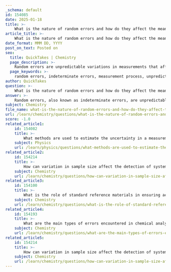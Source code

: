 ```yaml
---
_schema: default
id: 154085
date: 2025-01-18
title: >-
    What is the nature of random errors and how do they affect the mean value of measurements?
article_title: >-
    What is the nature of random errors and how do they affect the mean value of measurements?
date_format: MMM DD, YYYY
post_on_text: Posted on
seo:
  title: QuickTakes | Chemistry
  page_description: >-
    Random errors are unpredictable variations in measurements that affect their precision and introduce variability around the mean value, influenced by factors like environmental conditions and instrument noise.
  page_keywords: >-
    random errors, indeterminate errors, measurement process, unpredictability, environmental fluctuations, instrument noise, human factors, precision, reproducibility, accuracy, variability, measurements, mean value, parallax error, averaging, scatter of results
author: QuickTakes
question: >-
    What is the nature of random errors and how do they affect the mean value of measurements?
answer: >-
    Random errors, also known as indeterminate errors, are unpredictable variations that occur in measurements due to inherent uncertainties in the measurement process. These errors can arise from various factors, including fluctuations in environmental conditions, instrument noise, and human factors. Unlike systematic errors, which have a consistent pattern and affect accuracy, random errors do not follow a predictable trend and can lead to a scatter of results around a mean value.\n\nThe nature of random errors is such that they affect the precision of measurements. Precision refers to the degree of reproducibility or consistency of measurements, while accuracy refers to how close a measurement is to the true value. Random errors introduce variability in the results, making them less consistent. For example, if multiple measurements of the same sample yield slightly different results, the variation is attributed to random errors.\n\nTo illustrate, consider measuring the volume of a liquid with a burette. Slight variations in reading due to parallax error or other factors can introduce random error. If you take multiple measurements, the mean value of these measurements will be influenced by the random errors present. The more measurements taken, the more the random error can be minimized, leading to a more reliable mean value.\n\nIn summary, random errors affect the mean value of measurements by introducing variability, which can lead to a scatter of results around the mean. By taking multiple measurements and averaging them, the impact of random errors can be reduced, resulting in a more accurate representation of the true value.
subject: Chemistry
file_name: what-is-the-nature-of-random-errors-and-how-do-they-affect-the-mean-value-of-measurements.md
url: /learn/chemistry/questions/what-is-the-nature-of-random-errors-and-how-do-they-affect-the-mean-value-of-measurements
score: -1.0
related_article1:
    id: 154082
    title: >-
        What methods are used to estimate the uncertainty in a measurement?
    subject: Physics
    url: /learn/physics/questions/what-methods-are-used-to-estimate-the-uncertainty-in-a-measurement
related_article2:
    id: 154214
    title: >-
        How can variation in sample size affect the detection of systematic errors?
    subject: Chemistry
    url: /learn/chemistry/questions/how-can-variation-in-sample-size-affect-the-detection-of-systematic-errors
related_article3:
    id: 154100
    title: >-
        What is the role of standard reference materials in ensuring accurate analysis?
    subject: Chemistry
    url: /learn/chemistry/questions/what-is-the-role-of-standard-reference-materials-in-ensuring-accurate-analysis
related_article4:
    id: 154193
    title: >-
        What are the main types of errors encountered in chemical analyses?
    subject: Chemistry
    url: /learn/chemistry/questions/what-are-the-main-types-of-errors-encountered-in-chemical-analyses
related_article5:
    id: 154214
    title: >-
        How can variation in sample size affect the detection of systematic errors?
    subject: Chemistry
    url: /learn/chemistry/questions/how-can-variation-in-sample-size-affect-the-detection-of-systematic-errors
---
```


&nbsp;